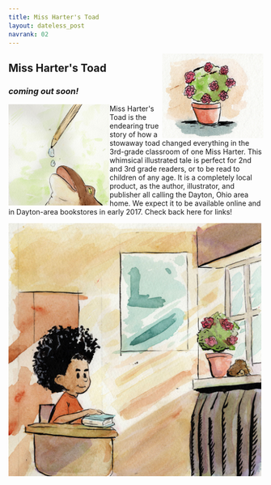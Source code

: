 ```yaml
---
title: Miss Harter's Toad
layout: dateless_post
navrank: 02
---
```


<img style="float: right;" alt="Pot of begonias" src="/images/pot-solo-50percent.jpg" width="200px"/>

<h2>Miss Harter's Toad</h2>
<h3><i>coming out soon!</i></h3>

<p class="nofloat" />
<p class="nofloat" />

<img style="float: left;" alt="Toad drinking water droplets" src="/images/frog-water-droo2-50percent.jpg" width="200px"/>

Miss Harter's Toad is the endearing true story of how a stowaway toad changed everything in the 3rd-grade classroom of one Miss Harter.  This whimsical illustrated tale is perfect for 2nd and 3rd grade readers, or to be read to children of any age.   It is a completely local product, as the author, illustrator, and publisher all calling the Dayton, Ohio area home.  We expect it to be available online and in Dayton-area bookstores in early 2017.  Check back here for links!

<img style="margin-left: auto; margin-right:auto;" alt="Boy looking at toad" src="/images/willlooiknasd-50percent.jpg" width="500px"/>